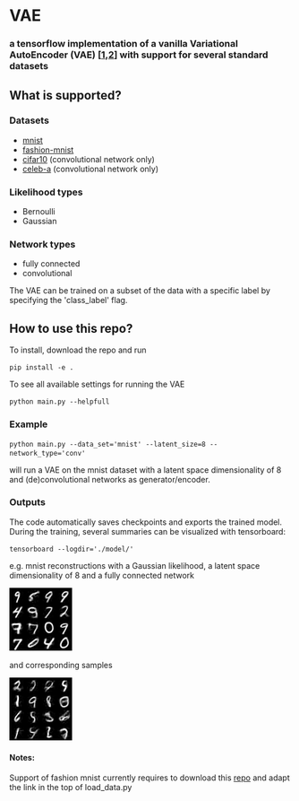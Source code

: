 # VAE
### a tensorflow implementation of a vanilla Variational AutoEncoder (VAE) [[1](https://arxiv.org/abs/1312.6114),[2](https://arxiv.org/abs/1401.4082)] with support for several standard datasets

## What is supported?

### Datasets
 - [mnist](http://yann.lecun.com/exdb/mnist/) 
 - [fashion-mnist](https://github.com/zalandoresearch/fashion-mnist)
 - [cifar10](https://www.cs.toronto.edu/~kriz/cifar.html) (convolutional network only)
 - [celeb-a](http://mmlab.ie.cuhk.edu.hk/projects/CelebA.html) (convolutional network only)
 
### Likelihood types
- Bernoulli
- Gaussian
 
### Network types
- fully connected
- convolutional

The VAE can be trained on a subset of the data with a specific label by specifying the 'class_label' flag. 

## How to use this repo?
 
To install, download the repo and run 
```
pip install -e .
```
To see all available settings for running the VAE

```
python main.py --helpfull
```

### Example
```
python main.py --data_set='mnist' --latent_size=8 --network_type='conv'
```
will run a VAE on the mnist dataset with a latent space dimensionality of 8 and (de)convolutional networks as generator/encoder.

### Outputs

The code automatically saves checkpoints and exports the trained model. During the training, several summaries can be visualized with tensorboard:

```
tensorboard --logdir='./model/'
```

e.g. mnist reconstructions with a Gaussian likelihood, a latent space dimensionality of 8 and a fully connected network

![recons](/plots/vae_recons.png)  

and corresponding samples  

![samples](/plots/vae_samples.png)  

#### Notes:
Support of fashion mnist currently requires to download this [repo](https://github.com/zalandoresearch/fashion-mnist) and adapt the link in the top of load_data.py 

